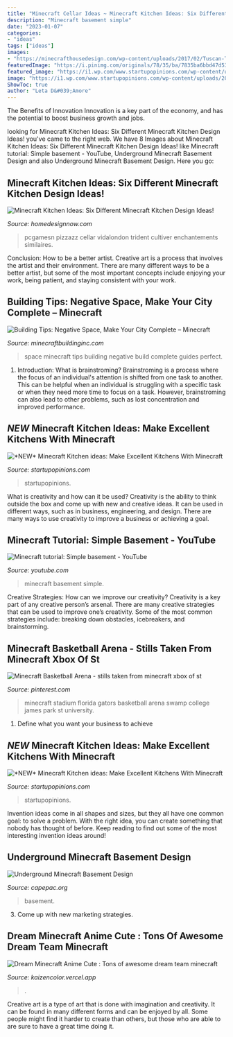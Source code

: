 ```yaml
---
title: "Minecraft Cellar Ideas ~ Minecraft Kitchen Ideas: Six Different Minecraft Kitchen Design Ideas!"
description: "Minecraft basement simple"
date: "2023-01-07"
categories:
- "ideas"
tags: ["ideas"]
images:
- "https://minecrafthousedesign.com/wp-content/uploads/2017/02/Tuscan-Tavern-minecraft-house-design-conquest-resource-pack-5.jpg"
featuredImage: "https://i.pinimg.com/originals/78/35/ba/7835ba6bbd47d5379035bd3638092199.jpg"
featured_image: "https://i1.wp.com/www.startupopinions.com/wp-content/uploads/2020/06/minecraft-kitchen-ideas-img2.jpg?resize=700%2C394&amp;ssl=1"
image: "https://i1.wp.com/www.startupopinions.com/wp-content/uploads/2020/06/minecraft-kitchen-ideas-img2.jpg?resize=700%2C394&amp;ssl=1"
ShowToc: true
author: "Leta D&#039;Amore"
---
```



The Benefits of Innovation
Innovation is a key part of the economy, and has the potential to boost business growth and jobs.

	

		
looking for Minecraft Kitchen Ideas: Six Different Minecraft Kitchen Design Ideas! you've came to the right web. We have 8 Images about Minecraft Kitchen Ideas: Six Different Minecraft Kitchen Design Ideas! like Minecraft tutorial: Simple basement - YouTube, Underground Minecraft Basement Design and also Underground Minecraft Basement Design. Here you go:
		
    
## Minecraft Kitchen Ideas: Six Different Minecraft Kitchen Design Ideas!

<img loading=lazy src="https://homedesignnow.com/wp-content/uploads/2020/12/minecraft-kitchen-ideas-5.jpg" onerror="this.onerror=null;this.src='https://tse1.mm.bing.net/th?id=OIP.cONJ2_D5FEk98baJeqtUMgHaEK&amp;pid=15.1';" alt="Minecraft Kitchen Ideas: Six Different Minecraft Kitchen Design Ideas!">

_Source: homedesignnow.com_

>pcgamesn pizzazz cellar vidalondon trident cultiver enchantements similaires. 

	

Conclusion: How to be a better artist.
Creative art is a process that involves the artist and their environment. There are many different ways to be a better artist, but some of the most important concepts include enjoying your work, being patient, and staying consistent with your work.

    
## Building Tips: Negative Space, Make Your City Complete – Minecraft

<img loading=lazy src="http://minecraftbuildinginc.com/wp-content/uploads/2015/06/Minecraft-negative-space-how-to-build-ideas-tips-guides-perfect-city-6.jpg" onerror="this.onerror=null;this.src='https://tse3.mm.bing.net/th?id=OIP.sDb1LeIpeTjS0iX98kJDjwHaEZ&amp;pid=15.1';" alt="Building Tips: Negative Space, Make Your City Complete – Minecraft">

_Source: minecraftbuildinginc.com_

>space minecraft tips building negative build complete guides perfect. 

	

1. Introduction: What is brainstroming?
Brainstroming is a process where the focus of an individual's attention is shifted from one task to another. This can be helpful when an individual is struggling with a specific task or when they need more time to focus on a task. However, brainstroming can also lead to other problems, such as lost concentration and improved performance.

    
## *NEW* Minecraft Kitchen Ideas: Make Excellent Kitchens With Minecraft

<img loading=lazy src="https://i1.wp.com/www.startupopinions.com/wp-content/uploads/2020/06/minecraft-kitchen-ideas-img4.jpg?resize=700%2C323&amp;ssl=1" onerror="this.onerror=null;this.src='https://tse4.mm.bing.net/th?id=OIP.GioFjlendohjpXi5Z9kiFwHaDa&amp;pid=15.1';" alt="*NEW* Minecraft Kitchen ideas: Make Excellent Kitchens With Minecraft">

_Source: startupopinions.com_

>startupopinions. 

	

What is creativity and how can it be used?
Creativity is the ability to think outside the box and come up with new and creative ideas. It can be used in different ways, such as in business, engineering, and design. There are many ways to use creativity to improve a business or achieving a goal.

    
## Minecraft Tutorial: Simple Basement - YouTube

<img loading=lazy src="https://i.ytimg.com/vi/RHa2zbgnF9I/maxresdefault.jpg" onerror="this.onerror=null;this.src='https://tse1.mm.bing.net/th?id=OIP.nfzZxzALWXEq0EGPlZ2vqQHaEK&amp;pid=15.1';" alt="Minecraft tutorial: Simple basement - YouTube">

_Source: youtube.com_

>minecraft basement simple. 

	

Creative Strategies: How can we improve our creativity?
Creativity is a key part of any creative person’s arsenal. There are many creative strategies that can be used to improve one’s creativity. Some of the most common strategies include: breaking down obstacles, icebreakers, and brainstorming.

    
## Minecraft Basketball Arena - Stills Taken From Minecraft Xbox Of St

<img loading=lazy src="https://i.pinimg.com/originals/fb/29/b8/fb29b875bdd4b4d785a012d6c5653d60.jpg" onerror="this.onerror=null;this.src='https://tse2.mm.bing.net/th?id=OIP.r7HhM34lD-m49x1Z3TgZmQHaEK&amp;pid=15.1';" alt="Minecraft Basketball Arena - stills taken from minecraft xbox of st">

_Source: pinterest.com_

>minecraft stadium florida gators basketball arena swamp college james park st university. 

	

1. Define what you want your business to achieve 

    
## *NEW* Minecraft Kitchen Ideas: Make Excellent Kitchens With Minecraft

<img loading=lazy src="https://i1.wp.com/www.startupopinions.com/wp-content/uploads/2020/06/minecraft-kitchen-ideas-img2.jpg?resize=700%2C394&amp;ssl=1" onerror="this.onerror=null;this.src='https://tse1.mm.bing.net/th?id=OIP.R-IQ7fOuIgUOmlqSzXcpIAHaEK&amp;pid=15.1';" alt="*NEW* Minecraft Kitchen ideas: Make Excellent Kitchens With Minecraft">

_Source: startupopinions.com_

>startupopinions. 

	

Invention ideas come in all shapes and sizes, but they all have one common goal: to solve a problem. With the right idea, you can create something that nobody has thought of before. Keep reading to find out some of the most interesting invention ideas around!

    
## Underground Minecraft Basement Design

<img loading=lazy src="https://minecrafthousedesign.com/wp-content/uploads/2017/02/Tuscan-Tavern-minecraft-house-design-conquest-resource-pack-5.jpg" onerror="this.onerror=null;this.src='https://tse4.mm.bing.net/th?id=OIP.OQTpyqpa632adFuGtiQ70QHaD0&amp;pid=15.1';" alt="Underground Minecraft Basement Design">

_Source: capepac.org_

>basement. 

	

3. Come up with new marketing strategies.

    
## Dream Minecraft Anime Cute : Tons Of Awesome Dream Team Minecraft

<img loading=lazy src="https://i.pinimg.com/originals/78/35/ba/7835ba6bbd47d5379035bd3638092199.jpg" onerror="this.onerror=null;this.src='https://tse4.mm.bing.net/th?id=OIP.DtNSvJC_hikXgR1PqctjrQHaNJ&amp;pid=15.1';" alt="Dream Minecraft Anime Cute : Tons of awesome dream team minecraft">

_Source: kaizencolor.vercel.app_

>. 

	

Creative art is a type of art that is done with imagination and creativity. It can be found in many different forms and can be enjoyed by all. Some people might find it harder to create than others, but those who are able to are sure to have a great time doing it.

